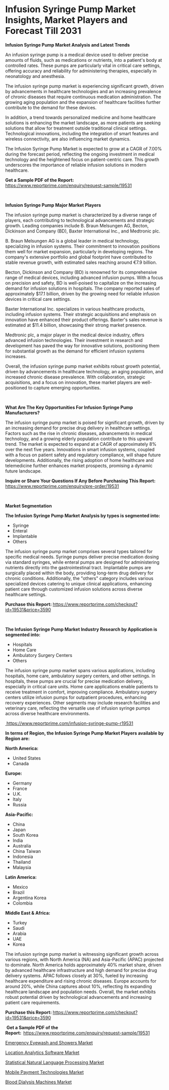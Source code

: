 <p><h1>Infusion Syringe Pump Market Insights, Market Players and Forecast Till 2031</h1></p><p><strong>Infusion Syringe Pump Market Analysis and Latest Trends</strong></p>
<p><p>An infusion syringe pump is a medical device used to deliver precise amounts of fluids, such as medications or nutrients, into a patient's body at controlled rates. These pumps are particularly vital in critical care settings, offering accuracy and reliability for administering therapies, especially in neonatology and anesthesia. </p><p>The infusion syringe pump market is experiencing significant growth, driven by advancements in healthcare technologies and an increasing prevalence of chronic diseases that require continuous medication administration. The growing aging population and the expansion of healthcare facilities further contribute to the demand for these devices. </p><p>In addition, a trend towards personalized medicine and home healthcare solutions is enhancing the market landscape, as more patients are seeking solutions that allow for treatment outside traditional clinical settings. Technological innovations, including the integration of smart features and wireless connectivity, are also influencing market dynamics. </p><p>The Infusion Syringe Pump Market is expected to grow at a CAGR of 7.00% during the forecast period, reflecting the ongoing investment in medical technology and the heightened focus on patient-centric care. This growth underscores the importance of reliable infusion solutions in modern healthcare.</p></p>
<p><strong>Get a Sample PDF of the Report:&nbsp;</strong> <a href="https://www.reportprime.com/enquiry/request-sample/19531?utm_campaign=1130&utm_medium=2&utm_source=Github&utm_content=ia&utm_term=23112024&utm_id=infusion-syringe-pump">https://www.reportprime.com/enquiry/request-sample/19531</a></p>
<p>&nbsp;</p>
<p><strong>Infusion Syringe Pump Major Market Players</strong></p>
<p><p>The infusion syringe pump market is characterized by a diverse range of players, each contributing to technological advancements and strategic growth. Leading companies include B. Braun Melsungen AG, Becton, Dickinson and Company (BD), Baxter International Inc., and Medtronic plc.</p><p>B. Braun Melsungen AG is a global leader in medical technology, specializing in infusion systems. Their commitment to innovation positions them well for market expansion, particularly in developing regions. The company's extensive portfolio and global footprint have contributed to stable revenue growth, with estimated sales reaching around €7.9 billion.</p><p>Becton, Dickinson and Company (BD) is renowned for its comprehensive range of medical devices, including advanced infusion pumps. With a focus on precision and safety, BD is well-poised to capitalize on the increasing demand for infusion solutions in hospitals. The company reported sales of approximately $17.1 billion, driven by the growing need for reliable infusion devices in critical care settings.</p><p>Baxter International Inc. specializes in various healthcare products, including infusion systems. Their strategic acquisitions and emphasis on innovation have enhanced their product offerings. Baxter's sales revenue is estimated at $11.4 billion, showcasing their strong market presence.</p><p>Medtronic plc, a major player in the medical device industry, offers advanced infusion technologies. Their investment in research and development has paved the way for innovative solutions, positioning them for substantial growth as the demand for efficient infusion systems increases.</p><p>Overall, the infusion syringe pump market exhibits robust growth potential, driven by advancements in healthcare technology, an aging population, and increased chronic disease prevalence. With collaboration, strategic acquisitions, and a focus on innovation, these market players are well-positioned to capture emerging opportunities.</p></p>
<p>&nbsp;</p>
<p><strong>What Are The Key Opportunities For Infusion Syringe Pump Manufacturers?</strong></p>
<p><p>The infusion syringe pump market is poised for significant growth, driven by an increasing demand for precise drug delivery in healthcare settings. Factors such as the rise in chronic diseases, advancements in medical technology, and a growing elderly population contribute to this upward trend. The market is expected to expand at a CAGR of approximately 8% over the next five years. Innovations in smart infusion systems, coupled with a focus on patient safety and regulatory compliance, will shape future developments. Additionally, the rising adoption of home healthcare and telemedicine further enhances market prospects, promising a dynamic future landscape.</p></p>
<p><strong>Inquire or Share Your Questions If Any Before Purchasing This Report:</strong> <a href="https://www.reportprime.com/enquiry/pre-order/19531?utm_campaign=1130&utm_medium=2&utm_source=Github&utm_content=ia&utm_term=23112024&utm_id=infusion-syringe-pump">https://www.reportprime.com/enquiry/pre-order/19531</a></p>
<p>&nbsp;</p>
<p><strong>Market Segmentation</strong></p>
<p><strong>The Infusion Syringe Pump Market Analysis by types is segmented into:</strong></p>
<p><ul><li>Syringe</li><li>Enteral</li><li>Implantable</li><li>Others</li></ul></p>
<p><p>The infusion syringe pump market comprises several types tailored for specific medical needs. Syringe pumps deliver precise medication dosing via standard syringes, while enteral pumps are designed for administering nutrients directly into the gastrointestinal tract. Implantable pumps are surgically placed within the body, providing long-term drug delivery for chronic conditions. Additionally, the "others" category includes various specialized devices catering to unique clinical applications, enhancing patient care through customized infusion solutions across diverse healthcare settings.</p></p>
<p><strong>Purchase this Report:&nbsp;</strong><a href="https://www.reportprime.com/checkout?id=19531&price=3590&utm_campaign=1130&utm_medium=2&utm_source=Github&utm_content=ia&utm_term=23112024&utm_id=infusion-syringe-pump">https://www.reportprime.com/checkout?id=19531&price=3590</a></p>
<p>&nbsp;</p>
<p><strong>The Infusion Syringe Pump Market Industry Research by Application is segmented into:</strong></p>
<p><ul><li>Hospitals</li><li>Home Care</li><li>Ambulatory Surgery Centers</li><li>Others</li></ul></p>
<p><p>The infusion syringe pump market spans various applications, including hospitals, home care, ambulatory surgery centers, and other settings. In hospitals, these pumps are crucial for precise medication delivery, especially in critical care units. Home care applications enable patients to receive treatment in comfort, improving compliance. Ambulatory surgery centers utilize infusion pumps for outpatient procedures, enhancing recovery experiences. Other segments may include research facilities and veterinary care, reflecting the versatile use of infusion syringe pumps across diverse healthcare environments.</p></p>
<p><a href="https://www.reportprime.com/infusion-syringe-pump-r19531?utm_campaign=1130&utm_medium=2&utm_source=Github&utm_content=ia&utm_term=23112024&utm_id=infusion-syringe-pump">&nbsp;https://www.reportprime.com/infusion-syringe-pump-r19531</a></p>
<p><strong>In terms of Region, the Infusion Syringe Pump Market Players available by Region are:</strong></p>
<p>
    <p> <strong> North America: </strong>
        <ul>
            <li>United States</li>
            <li>Canada</li>
        </ul>
        </p> 
    <p> <strong> Europe: </strong>
        <ul>
            <li>Germany</li>
            <li>France</li>
            <li>U.K.</li>
            <li>Italy</li>
            <li>Russia</li>
        </ul>
        </p> 
    <p> <strong> Asia-Pacific: </strong>
        <ul>
            <li>China</li>
            <li>Japan</li>
            <li>South Korea</li>
            <li>India</li>
            <li>Australia</li>
            <li>China Taiwan</li>
            <li>Indonesia</li>
            <li>Thailand</li>
            <li>Malaysia</li>
        </ul>
        </p> 
    <p> <strong> Latin America: </strong>
        <ul>
            <li>Mexico</li>
            <li>Brazil</li>
            <li>Argentina Korea</li>
            <li>Colombia</li>
        </ul>
        </p> 
    <p> <strong> Middle East & Africa: </strong>
        <ul>
            <li>Turkey</li>
            <li>Saudi</li>
            <li>Arabia</li>
            <li>UAE</li>
            <li>Korea</li>
        </ul>
    </p>
    </p>
<p><p>The infusion syringe pump market is witnessing significant growth across various regions, with North America (NA) and Asia-Pacific (APAC) projected to dominate. North America holds approximately 40% market share, driven by advanced healthcare infrastructure and high demand for precise drug delivery systems. APAC follows closely at 30%, fueled by increasing healthcare expenditure and rising chronic diseases. Europe accounts for around 20%, while China captures about 10%, reflecting its expanding healthcare landscape and population needs. Overall, the market exhibits robust potential driven by technological advancements and increasing patient care requirements.</p></p>
<p><strong>Purchase this Report: </strong><a href="https://www.reportprime.com/checkout?id=19531&price=3590&utm_campaign=1130&utm_medium=2&utm_source=Github&utm_content=ia&utm_term=23112024&utm_id=infusion-syringe-pump">https://www.reportprime.com/checkout?id=19531&price=3590</a></p>
<p>&nbsp;<strong>Get a Sample PDF of the Report:&nbsp;&nbsp;</strong><a href="https://www.reportprime.com/enquiry/request-sample/19531?utm_campaign=1130&utm_medium=2&utm_source=Github&utm_content=ia&utm_term=23112024&utm_id=infusion-syringe-pump">https://www.reportprime.com/enquiry/request-sample/19531</a></p>
<p><strong></strong></p>
<p><p><a href="https://www.linkedin.com/pulse/expanding-global-emergency-eyewash-showers-market-future-ajawe?utm_campaign=1130&utm_medium=2&utm_source=Github&utm_content=ia&utm_term=23112024&utm_id=infusion-syringe-pump">Emergency Eyewash and Showers Market</a></p><p><a href="https://issuu.com/reportprime-2/docs/location-analytics-software-market-_16ab45f146da05?utm_campaign=1130&utm_medium=2&utm_source=Github&utm_content=ia&utm_term=23112024&utm_id=infusion-syringe-pump">Location Analytics Software Market</a></p><p><a href="https://issuu.com/reportprime-2/docs/statistical-natural-language-proces_3b101cfbb308d8?utm_campaign=1130&utm_medium=2&utm_source=Github&utm_content=ia&utm_term=23112024&utm_id=infusion-syringe-pump">Statistical Natural Language Processing Market</a></p><p><a href="https://www.linkedin.com/pulse/mobile-payment-technologies-market-share-size-2024-2031-sxzze?utm_campaign=1130&utm_medium=2&utm_source=Github&utm_content=ia&utm_term=23112024&utm_id=infusion-syringe-pump">Mobile Payment Technologies Market</a></p><p><a href="https://github.com/RickHolmes3/Market-Research-Report-List-7/blob/main/blood-dialysis-machines-market.md?utm_campaign=1130&utm_medium=2&utm_source=Github&utm_content=ia&utm_term=23112024&utm_id=infusion-syringe-pump">Blood Dialysis Machines Market</a></p></p>
